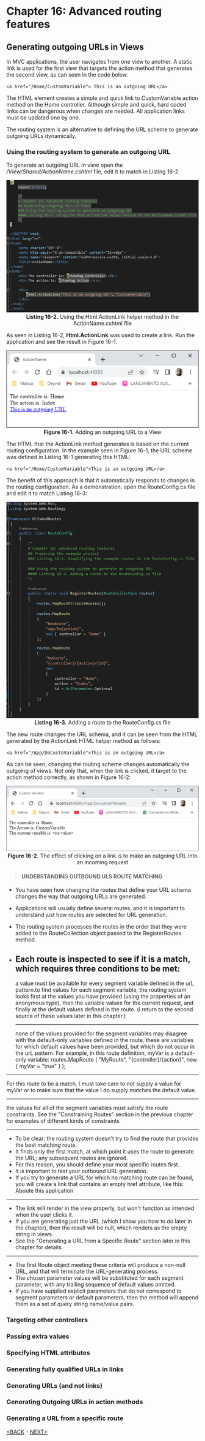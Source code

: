 # Chapter 16: Advanced routing features

## Generating outgoing URLs in Views

In MVC applications, the user navigates from one view to another. A static link is used for the first view that targets the action method that generates the second view, as can seen in the code below.

```
<a href="/Home/CustomVariable"> This is an outgoing URL</a>
```

The HTML element creates a simple and quick link to CustomVariable action method on the Home controller. Although simple and quick, hard coded links can be dangerous when changes are needed. All application links must be updated one by one.

The routing system is an alternative to defining the URL scheme to generate outgoing URLs dynamically.

### Using the routing system to generate an outgoing URL

To generate an outgoing URL in view open the */View/Shared/ActionName.cshtml* file, edit it to match in Listing 16-2.

<p align="center">
    <img src="ch16-Pictures/Listing 16-2.png" /><br />
    <b>Listing 16-2.</b> Using the Html.ActionLink helper method in the ActionName.cshtml file
</p>  

As seen in Listing 16-2, **Html.ActionLink** was used to create a link. Run the application and see the result in Figure 16-1.

<p align="center">
    <img src="ch16-Pictures/Figure 16-1.png" /><br />
    <b>Figure 16-1.</b> Adding an outgoing URL to a View
</p>  

The HTML that the ActionLink method generates is based on the current routing configuration. In the example seen in Figure 16-1, the URL scheme was defined in Listing 16-1 generating this HTML:

```
<a href="/Home/CustomVariable">This is an outgoing URL</a>
```

The benefit of this approach is that it automatically responds to changes in the routing configuration. As a demonstration, open the RouteConfig.cs file and edit it to match Listing 16-3:

<p align="center">
    <img src="ch16-Pictures/Listing 16-3.png" /><br />
    <b>Listing 16-3.</b> Adding a route to the RouteConfig.cs file
</p>

The new route changes the URL schema, and it can be seen from the HTML generated by the ActionLink HTML helper method as follows:

```
<a href="/App/DoCustoVariable">This is an outgoing URL</a>
```

As can be seen, changing the routing scheme changes automatically the outgoing of views. Not only that, when the link is clicked, it target to the action method correctly, as shown in Figure 16-2:

<p align="center">
    <img src="ch16-Pictures/Figure 16-2.png" /><br />
    <b>Figure 16-2.</b> The effect of clicking on a link is to make an outgoing URL into an incoming request
</p>

> #### UNDERSTANDING OUTBOUND ULS ROUTE MATCHING

* You have seen how changing the routes that define your URL schema changes the way that outgoing URLs are generated.
* Applications will usually define several routes, and it is important to understand just how routes are selected for URL generation.
* The routing system processes the routes in the order that they were added to the RouteCollection object passed to the RegisterRoutes method.
* Each route is inspected to see if it is a match, which requires three conditions to be met:
    ---------------------
    a value must be available for every segment variable defined in the urL pattern.to find values for each segment variable, the routing system looks first at the values you have provided (using the properties of an anonymous type), then the variable values for the current request, and finally at the default values defined in the route. (i return to the second source of these values later in this chapter.)

    ---------------------

    none of the values provided for the segment variables may disagree with the default-only variables defined in the route. these are variables for which default values have been provided, but which do not occur in the urL pattern. For example, in this route definition, myVar is a default-only variable: 
        routes.MapRoute
        (
            "MyRoute",
            "{controller}/{action}",
            new { myVar = "true" }
        );

---------------------------------------------

For this route to be a match, I must take care to not supply a value for myVar or to make sure that the value I do supply matches the default value.

---------------------------------------------

the values for all of the segment variables must satisfy the route constraints. See the "Constraining Routes" section in the previous chapter for examples of different kinds of constraints

---------------------------------------------

* To be clear: the routing system doesn't try to find the route that provides the best matching route.
* It finds only the first match, at which point it uses the route to generate the URL; any subsequent routes are ignored.
* For this reason, you should define your most specific routes first.
* It is important to test your outbound URL generation.
* If you try to generate a URL for which no matching route can be found, you will create a link that contains an empty href attribute, like this:
<a hef="">Aboute this application</a>

---------------------------------------------

* The link will render in the view properly, but won't function as intended when the user clicks it.
* If you are generating just the URL (which I show you how to do later in the chapter), then the result will be null, which renders as the empty string in views.
* See the "Generating a URL from a Specific Route" section later in this chapter for details.

---------------------------------------------

* The first Route object meeting these criteria will produce a non-null URL, and that will terminate the URL-generating process.
* The chosen parameter values will be substituted for each segment parameter, with any trailing sequence of default values omitted.
* If you have supplied explicit parameters that do not correspond to segment parameters or default parameters, then the method will append them as a set of query string name/value pairs.

### Targeting other controllers

### Passing extra values

### Specifying HTML attributes

### Generating fully qualified URLs in links

### Generating URLs (and not links)

### Generating Outgoing URLs in action methods

### Generating a URL from a specific route

<!--
# Chapter 16: Advanced routing features
## Generating outgoing URLs in Views
### Using the routing system to generate an outgoing URL
#### UNDERSTANDING OUTBOUND ULS ROUTE MATCHING

> SUMMARRY AND UPDATE ==========================
.
> CONTENTS =====================================
# Chapter 16: Advanced routing features
## Generating outgoing URLs in Views
### Using the routing system to generate an outgoing URL
### Targeting other controllers
### Passing extra values
### Specifying HTML attributes
### Generating fully qualified URLs in links
### Generating URLs (and not links)
### Generating Outgoing URLs in action methods
### Generating a URL from a specific route
.
> GITHUB =====================================
https://github.com/deyran/pro-asp-net-mvc/blob/main/chapter-16/03-generating-outgoing.md
.
> # ==========================================
#DotNet #csharp #csharpdotnet #dotnetcore #csharpdeveloper #dotnetdevelopers #aspnetcore #ASPNET #aspdotnet #IT #developer #TI #tecnologia #DevOps #desenvolvedor #programador #software #homeoffice #dev #tecnologiadainformacao #devs #code #programacao #programação #tecnologiadainformação #sistemasdeinformação #engenhariadesoftware #GitHub #ASPNETMVC #ASPNET #MVC #core #MVC #route #urlroute #urlroting #urlpatterns #RoutingSystem
-->

[<BACK](02-preparing-the-example-proj.md) - [NEXT>](03-generating-outgoing.md)
